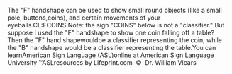 The "F" handshape can be used to show small round objects (like a small pole,
  buttons,coins), and certain movements of your eyeballs.CL:FCOINS:Note: the sign "COINS" below is not a "classifier." But
  suppose I used the "F" handshape to show one coin falling off a
  table?  Then the "F" hand shapewouldbe a classifier
  representing the coin, while the "B" handshape would be a classifier
  representing the table.You can learnAmerican Sign Language (ASL)online at American Sign Language University ™ASLresources by Lifeprint.com  ©  Dr. William Vicars